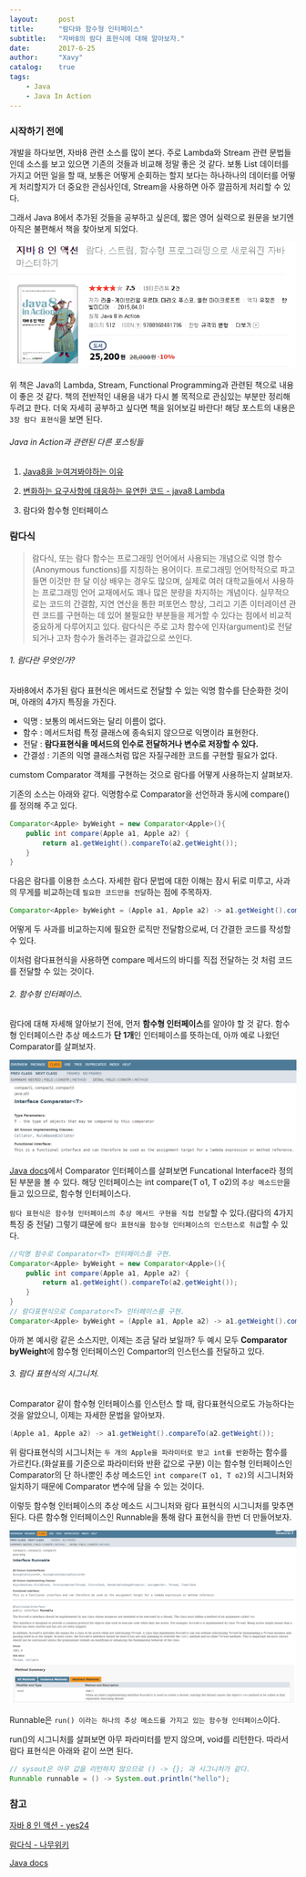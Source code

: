 ```yaml
---
layout:     post
title:      "람다와 함수형 인터페이스"
subtitle:   "자바8의 람다 표현식에 대해 알아보자."
date:       2017-6-25
author:     "Xavy"
catalog:    true
tags:
    - Java
    - Java In Action
---
```


### 시작하기 전에

 개발을 하다보면, 자바8 관련 소스를 많이 본다. 주로 Lambda와 Stream 관련 문법들인데 소스를 보고 있으면 기존의 것들과 비교해 정말 좋은 것 같다.
보통 List 데이터를 가지고 어떤 일을 할 때, 보통은 어떻게 순회하는 할지 보다는 하나하나의 데이터를 어떻게 처리할지가 더 중요한 관심사인데, Stream을 사용하면 아주 깔끔하게 처리할 수 있다. 

그래서 Java 8에서 추가된 것들을 공부하고 싶은데, 짧은 영어 실력으로 원문을 보기엔 아직은 불편해서 책을 찾아보게 되었다.

<img class="shadow" src="/img/my-post/book_image/java8_action.PNG" alt="java8">

위 책은 Java의 Lambda, Stream, Functional Programming과 관련된 책으로 내용이 좋은 것 같다.
책의 전반적인 내용을 내가 다시 볼 목적으로 관심있는 부분만 정리해 두려고 한다. 
더욱 자세히 공부하고 싶다면 책을 읽어보길 바란다! 해당 포스트의 내용은 `3장 람다 표현식`을 보면 된다.

###### Java in Action과 관련된 다른 포스팅들

1. [Java8을 눈여겨봐야하는 이유](https://dodo4513.github.io/2017/06/11/essential_java8/)

2. [변화하는 요구사항에 대응하는 유연한 코드 - java8 Lambda](https://dodo4513.github.io/2017/06/18/operation_parameterization_java8/)

3. 람다와 함수형 인터페이스

### 람다식

> 람다식, 또는 람다 함수는 프로그래밍 언어에서 사용되는 개념으로 익명 함수(Anonymous functions)를 지칭하는 용어이다. 
> 프로그래밍 언어학적으로 파고들면 이것만 한 달 이상 배우는 경우도 많으며, 실제로 여러 대학교들에서 사용하는 프로그래밍 언어 교재에서도 꽤나 많은 분량을 차지하는 개념이다. 
> 실무적으로는 코드의 간결함, 지연 연산을 통한 퍼포먼스 향상, 그리고 기존 이터레이션 관련 코드를 구현하는 데 있어 불필요한 부분들을 제거할 수 있다는 점에서 비교적 중요하게 다루어지고 있다. 
> 람다식은 주로 고차 함수에 인자(argument)로 전달되거나 고차 함수가 돌려주는 결과값으로 쓰인다.

###### 1. 람다란 무엇인가?

자바8에서 추가된 람다 표현식은 메서드로 전달할 수 있는 익명 함수를 단순화한 것이며, 아래의 4가지 특징을 가진다.

- 익명 : 보통의 메서드와는 달리 이름이 없다.
- 함수 : 메서드처럼 특정 클래스에 종속되지 않으므로 익명이라 표현한다.
- 전달 : **람다표현식을 메서드의 인수로 전달하거나 변수로 저장할 수 있다.**
- 간결성 : 기존의 익명 클래스처럼 많은 자질구레한 코드를 구현할 필요가 없다.

 cumstom Comparator 객체를 구현하는 것으로 람다를 어떻게 사용하는지 살펴보자. 

기존의 소스는 아래와 같다. 익명함수로 Comparator을 선언하과 동시에 compare()를 정의해 주고 있다.
```java
Comparator<Apple> byWeight = new Comparator<Apple>(){
    public int compare(Apple a1, Apple a2) {
        return a1.getWeight().compareTo(a2.getWeight());
    }
}
```

다음은 람다를 이용한 소스다. 자세한 람다 문법에 대한 이해는 잠시 뒤로 미루고, 사과의 무게를 비교하는데 `필요한 코드만을 전달`하는 점에 주목하자.
```Java
Comparator<Apple> byWeight = (Apple a1, Apple a2) -> a1.getWeight().compareTo(a2.getWeight());
```

어떻게 두 사과를 비교하는지에 필요한 로직만 전달함으로써, 더 간결한 코드를 작성할 수 있다.

이처럼 람다표현식을 사용하면 compare 메서드의 바디를 직접 전달하는 것 처럼 코드를 전달할 수 있는 것이다.

###### 2. 함수형 인터페이스.

람다에 대해 자세해 알아보기 전에, 먼저 **함수형 인터페이스**를 알아야 할 것 같다.
함수형 인터페이스란 추상 메소드가 **단 1개**인 인터페이스를 뜻하는데, 아까 예로 나왔던 Comparator를 살펴보자.

<img class="shadow" src="/img/my-post/20170625_lambda_1_java8/comparator.PNG" alt="comparator">

[Java docs](https://docs.oracle.com/javase/8/docs/api/)에서 Comparator 인터페이스를 살펴보면 Funcational Interface라 정의된 부분을 볼 수 있다. 
해당 인터페이스는 int compare(T o1, T o2)의 `추상 메소드만`을 들고 있으므로, 함수형 인터페이스다.

`람다 표현식은 함수형 인터페이스의 추상 메서드 구현을 직접 전달`할 수 있다.(람다의 4가지 특징 중 전달) 
그렇기 떄문에 `람다 표현식을 함수형 인터페이스의 인스턴스로 취급`할 수 있다. 

```java
//익명 함수로 Comparator<T> 인터페이스를 구현.
Comparator<Apple> byWeight = new Comparator<Apple>(){
    public int compare(Apple a1, Apple a2) {
        return a1.getWeight().compareTo(a2.getWeight());
    }
}
// 람다표현식으로 Comparator<T> 인터페이스를 구현.
Comparator<Apple> byWeight = (Apple a1, Apple a2) -> a1.getWeight().compareTo(a2.getWeight());
```

아까 본 예시랑 같은 소스지만, 이제는 조금 달라 보일까?
두 예시 모두 **Comparator<Apple> byWeight**에 함수형 인터페이스인 Compartor의 인스턴스를 전달하고 있다.

###### 3. 람다 표현식의 시그니처.

Comparator<T> 같이 함수형 인터페이스를 인스턴스 할 때, 람다표현식으로도 가능하다는 것을 알았으니, 이제는 자세한 문법을 알아보자.

```java
(Apple a1, Apple a2) -> a1.getWeight().compareTo(a2.getWeight());
```
위 람다표현식의 시그니처는 `두 개의 Apple을 파라미터로 받고 int를 반환`하는 함수를 가르킨다.(화살표를 기준으로 파라미터와 반환 값으로 구분) 
이는 함수형 인터페이스인 Comparator의 단 하나뿐인 추상 메소드인 `int compare(T o1, T o2)`의 시그니처와 일치하기 때문에 Comparator<T> 변수에 담을 수 있는 것이다.

이렇듯 함수형 인터페이스의 추상 메소드 시그니처와 람다 표현식의 시그니처를 맞추면 된다.
다른 함수형 인터페이스인 Runnable을 통해 람다 표현식을 한번 더 만들어보자.

<img class="shadow" src="/img/my-post/20170625_lambda_1_java8/runnable.PNG" alt="runnable">

Runnable은 `run() 이라는 하나의 추상 메소드를 가지고 있는 함수형 인터페이스`이다.

run()의 시그니처를 살펴보면 아무 파라미터를 받지 않으며, void를 리턴한다. 따라서 람다 표현식은 아래와 같이 쓰면 된다.

```java
// sysout은 아무 값을 리턴하지 않으므로 () -> {}; 과 시그니처가 같다.
Runnable runnable = () -> System.out.println("hello");
```

### 참고

[자바 8 인 액션 - yes24](http://book.naver.com/bookdb/book_detail.nhn?bid=8883567)

[람다식 - 나무위키](https://namu.wiki/w/%EB%9E%8C%EB%8B%A4%EC%8B%9D)

[Java docs](https://docs.oracle.com/javase/8/docs/api/)